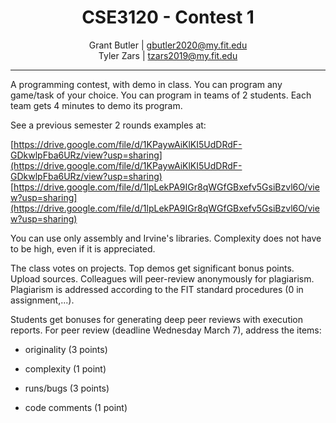 <div style="text-align: center;">

# CSE3120 - Contest 1
Grant Butler | [gbutler2020@my.fit.edu](mailto:gbutler2020@my.fit.edu)</br>Tyler Zars | [tzars2019@my.fit.edu](mailto:tzars2019@my.fit.edu)
</div>

- - -

A programming contest, with demo in class. You can program any game/task of your choice. You can program in teams of 2 students. Each team gets 4 minutes to demo its program.

See a previous semester 2 rounds examples at:

[https://drive.google.com/file/d/1KPaywAiKlKI5UdDRdF-GDkwlpFba6URz/view?usp=sharing](https://drive.google.com/file/d/1KPaywAiKlKI5UdDRdF-GDkwlpFba6URz/view?usp=sharing)
[https://drive.google.com/file/d/1lpLekPA9IGr8qWGfGBxefv5GsiBzvl6O/view?usp=sharing](https://drive.google.com/file/d/1lpLekPA9IGr8qWGfGBxefv5GsiBzvl6O/view?usp=sharing)

You can use only assembly and Irvine's libraries. Complexity does not have to be high, even if it is appreciated.

The class votes on projects. Top demos get significant bonus points. Upload sources. Colleagues will peer-review anonymously for plagiarism. Plagiarism is addressed according to the FIT standard procedures (0 in assignment,...).

Students get bonuses for generating deep peer reviews with execution reports. For peer review (deadline Wednesday March 7), address the items:

- originality (3 points)

- complexity (1 point)

- runs/bugs (3 points)

- code comments (1 point)
